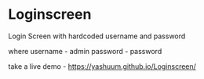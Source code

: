 # Loginscreen
Login Screen with hardcoded username and password

where username - admin
password - password

take a live demo - https://yashuum.github.io/Loginscreen/
